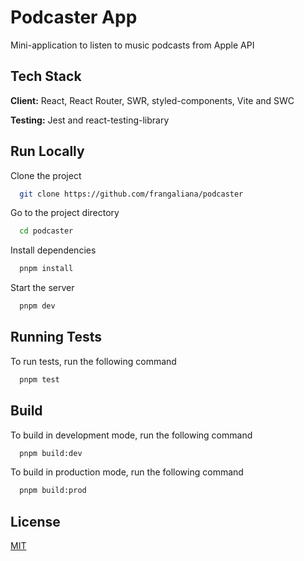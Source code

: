# Podcaster App

Mini-application to listen to music podcasts from Apple API

## Tech Stack

**Client:** React, React Router, SWR, styled-components, Vite and SWC

**Testing:** Jest and react-testing-library

## Run Locally

Clone the project

```bash
  git clone https://github.com/frangaliana/podcaster
```

Go to the project directory

```bash
  cd podcaster
```

Install dependencies

```bash
  pnpm install
```

Start the server

```bash
  pnpm dev
```

## Running Tests

To run tests, run the following command

```bash
  pnpm test
```

## Build

To build in development mode, run the following command

```bash
  pnpm build:dev
```

To build in production mode, run the following command

```bash
  pnpm build:prod
```

## License

[MIT](https://choosealicense.com/licenses/mit/)
